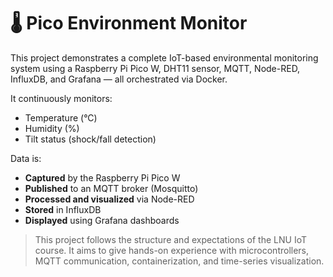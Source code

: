 # 🌡️ Pico Environment Monitor

This project demonstrates a complete IoT-based environmental monitoring system using a Raspberry Pi Pico W, DHT11 sensor, MQTT, Node-RED, InfluxDB, and Grafana — all orchestrated via Docker.

It continuously monitors:
- Temperature (°C)
- Humidity (%)
- Tilt status (shock/fall detection)

Data is:
- **Captured** by the Raspberry Pi Pico W
- **Published** to an MQTT broker (Mosquitto)
- **Processed and visualized** via Node-RED
- **Stored** in InfluxDB
- **Displayed** using Grafana dashboards

> This project follows the structure and expectations of the LNU IoT course. It aims to give hands-on experience with microcontrollers, MQTT communication, containerization, and time-series visualization.

